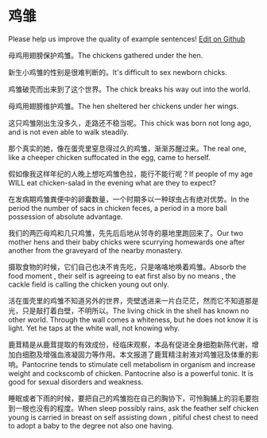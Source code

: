 # 鸡雏

Please help us improve the quality of example sentences! [Edit on Github](https://github.com/jiyushe/jiyu-example-sentence-source/blob/main/chinese/jichu.md)

<p><span class="chinese">母鸡用翅膀保护鸡雏。</span><span class="english">The chickens gathered under the hen.</span></p>

<p><span class="chinese">新生小鸡雏的性别是很难判断的。</span><span class="english">It's difficult to sex newborn chicks.</span></p>

<p><span class="chinese">鸡雏破壳而出来到了这个世界。</span><span class="english">The chick breaks his way out into the world.</span></p>

<p><span class="chinese">母鸡用翅膀维护鸡雏。</span><span class="english">The hen sheltered her chickens under her wings.</span></p>

<p><span class="chinese">这只鸡雏刚出生没多久，走路还不稳当呢。</span><span class="english">This chick was born not long ago, and is not even able to walk steadily.</span></p>

<p><span class="chinese">那个真实的她，像在蛋壳里窒息得过久的鸡雏，渐渐苏醒过来。</span><span class="english">The real one, like a cheeper chicken suffocated in the egg, came to herself.</span></p>

<p><span class="chinese">假如像我这样年纪的人晚上想吃鸡雏色拉，能行不能行呢？</span><span class="english">If people of my age WILL eat chicken-salad in the evening what are they to expect?</span></p>

<p><span class="chinese">在发病期鸡雏粪便中的卵囊数量，一个时期多以一种球虫占有绝对优势。</span><span class="english">In the period the number of sacs in chicken feces, a period in a more ball possession of absolute advantage.</span></p>

<p><span class="chinese">我们的两匹母鸡和几只鸡雏，先先后后地从邻寺的墓地里跑回来了。</span><span class="english">Our two mother hens and their baby chicks were scurrying homewards one after another from the graveyard of the nearby monastery.</span></p>

<p><span class="chinese">摄取食物的时候，它们自己也决不肯先吃，只是咯咯地唤着鸡雏。</span><span class="english">Absorb the food moment , their self is agreeing to eat first also by no means , the cackle field is calling the chicken young out only.</span></p>

<p><span class="chinese">活在蛋壳里的鸡雏不知道另外的世界，壳壁透进来一片白茫茫，然而它不知道那是光，只是敲打着白壁，不明所以。</span><span class="english">The living chick in the shell has known no other world. Through the wall comes a whiteness, but he does not know it is light. Yet he taps at the white wall, not knowing why.</span></p>

<p><span class="chinese">鹿茸精是从鹿茸提取的有效成份，经临床观察，本品有促进全身细胞新陈代谢，增加白细胞及增强血液凝固力等作用。本文报道了鹿茸精注射液对鸡雏冠及体重的影响。</span><span class="english">Pantocrine tends to stimulate cell metabolism in organism and increase weight and cockscomb of chicken. Pantocrine also is a powerful tonic. It is good for sexual disorders and weakness.</span></p>

<p><span class="chinese">睡眠或者下雨的时候，要把自己的鸡雏抱在自己的胸协下，可怜胸脯上的羽毛要抱到一根也没有的程度。</span><span class="english">When sleep possibly rains, ask the feather self chicken young is carried in breast on self assisting down , pitiful chest chest to need to adopt a baby to the degree not also one having.</span></p>


